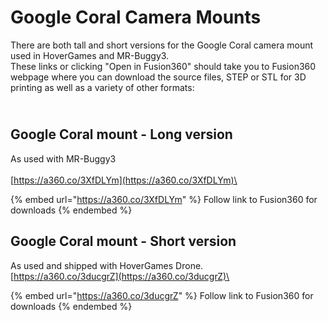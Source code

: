 # Google Coral Camera Mounts

There are both tall and short versions for the Google Coral camera mount used in HoverGames and MR-Buggy3.\
These links or clicking "Open in Fusion360" should take you to Fusion360 webpage where you can download the source files, STEP or STL for 3D printing as well as a variety of other formats:

\
Google Coral mount - Long version
---------------------------------

As used with MR-Buggy3\
\
[https://a360.co/3XfDLYm](https://a360.co/3XfDLYm)\


{% embed url="https://a360.co/3XfDLYm" %}
Follow link to Fusion360 for downloads
{% endembed %}



## Google Coral mount - Short version

As used and shipped with HoverGames Drone.\
[https://a360.co/3ducgrZ](https://a360.co/3ducgrZ)\


{% embed url="https://a360.co/3ducgrZ" %}
Follow link to Fusion360 for downloads
{% endembed %}

